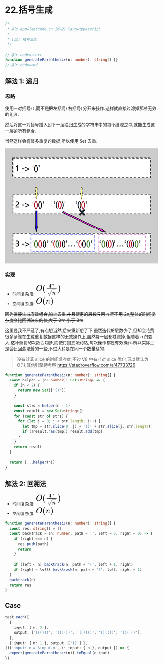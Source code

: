 # 22.括号生成

```ts
/*
 * @lc app=leetcode.cn id=22 lang=typescript
 *
 * [22] 括号生成
 */

// @lc code=start
function generateParenthesis(n: number): string[] {}
// @lc code=end
```

## 解法 1: 递归

### 思路

使用一对括号`()`,而不是把左括号`(`右括号`)`分开来操作.这样就直接过滤掉那些无效的组合.

然后将这一对括号插入到下一层递归生成的字符串中的每个缝隙之中,就能生成这一层的所有组合.

当然这样会有很多重复的数据,所以使用 Set 去重.

![生成括号](../assets/generate-parentheses.png)

### 实现

- 时间复杂度: <!-- $O(\frac{4^n}{\sqrt{n}})$ --> <img style="transform: translateY(0.1em); background: white;" src="svg/o-4-^-n-divide-sqrt-n.svg" alt="$O(\frac{4^n}{\sqrt{n}})$">
- 空间复杂度: <!-- $O(n)$ --> <img style="transform: translateY(0.1em); background: white;" src="./svg/o-n.svg" alt="O(n)">

~~因为直接生成有效组合,加上去重,并且使用的层数只用 n 而不用 2n,整体的时间复杂度会比回溯法来的快,大于 2^n 小于 3^n~~

这里是我不严谨了,有点想当然,后来重新想了下,虽然迭代的层数少了,但却会花费很多步骤在生成重复数据这样的无效操作上,虽然每一层都过滤掉,但随着 n 的变大,这种重复的次数会越多,而使用回溯法的话,每次操作都是有效操作.所以实际上是会比回溯法慢的一些,不过大约是在同一个数量级的.

> 没有计算 slice 的时间复杂度,不过 V8 中有针对 slice 优化,可以默认为 O(1),其他引擎待考察
> https://stackoverflow.com/a/47733726

```ts
function generateParenthesis(n: number): string[] {
  const helper = (n: number): Set<string> => {
    if (n < 2) {
      return new Set(['()'])
    }

    const strs = helper(n - 1)
    const result = new Set<string>()
    for (const str of strs) {
      for (let j = 0; j < str.length; j++) {
        let tmp = str.slice(0, j) + '()' + str.slice(j, str.length)
        if (!result.has(tmp)) result.add(tmp)
      }
    }
    return result
  }

  return [...helper(n)]
}
```

## 解法 2: 回溯法

- 时间复杂度: <!-- $O(\frac{4^n}{\sqrt{n}})$ --> <img style="transform: translateY(0.1em); background: white;" src="svg/o-4-^-n-divide-sqrt-n.svg" alt="$O(\frac{4^n}{\sqrt{n}})$">
- 空间复杂度: <!-- $O(n)$ --> <img style="transform: translateY(0.1em); background: white;" src="./svg/o-n.svg" alt="O(n)">

```ts
function generateParenthesis(n: number): string[] {
  const res: string[] = []
  const backtrack = (n: number, path = '', left = 0, right = 0) => {
    if (right === n) {
      res.push(path)
      return
    }

    if (left < n) backtrack(n, path + '(', left + 1, right)
    if (right < left) backtrack(n, path + ')', left, right + 1)
  }
  backtrack(n)
  return res
}
```

## Case

```ts
test.each([
  {
    input: { n: 3 },
    output: ['((()))', '(()())', '(())()', '()(())', '()()()'],
  },
  { input: { n: 1 }, output: ['()'] },
])('input: n = $input.n', ({ input: { n }, output }) => {
  expect(generateParenthesis(n)).toEqual(output)
})
```
